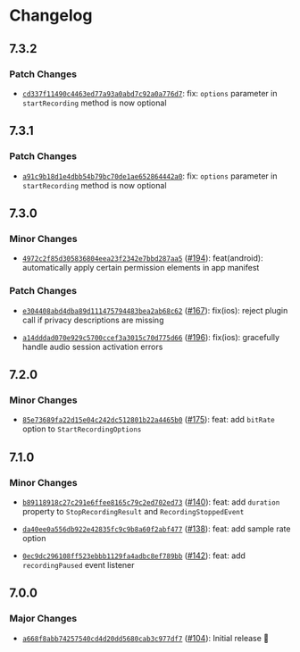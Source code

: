 # Changelog

## 7.3.2

### Patch Changes

- [`cd337f11490c4463ed77a93a0abd7c92a0a776d7`](https://github.com/capawesome-team/capacitor-plugins-sponsorware/commit/cd337f11490c4463ed77a93a0abd7c92a0a776d7): fix: `options` parameter in `startRecording` method is now optional

## 7.3.1

### Patch Changes

- [`a91c9b18d1e4dbb54b79bc70de1ae652864442a0`](https://github.com/capawesome-team/capacitor-plugins-sponsorware/commit/a91c9b18d1e4dbb54b79bc70de1ae652864442a0): fix: `options` parameter in `startRecording` method is now optional

## 7.3.0

### Minor Changes

- [`4972c2f85d305836804eea23f2342e7bbd287aa5`](https://github.com/capawesome-team/capacitor-plugins-sponsorware/commit/4972c2f85d305836804eea23f2342e7bbd287aa5) ([#194](https://github.com/capawesome-team/capacitor-plugins-sponsorware/pull/194)): feat(android): automatically apply certain permission elements in app manifest

### Patch Changes

- [`e304408abd4dba89d111475794483bea2ab68c62`](https://github.com/capawesome-team/capacitor-plugins-sponsorware/commit/e304408abd4dba89d111475794483bea2ab68c62) ([#167](https://github.com/capawesome-team/capacitor-plugins-sponsorware/pull/167)): fix(ios): reject plugin call if privacy descriptions are missing

- [`a14dddad070e929c5700ccef3a3015c70d775d66`](https://github.com/capawesome-team/capacitor-plugins-sponsorware/commit/a14dddad070e929c5700ccef3a3015c70d775d66) ([#196](https://github.com/capawesome-team/capacitor-plugins-sponsorware/pull/196)): fix(ios): gracefully handle audio session activation errors

## 7.2.0

### Minor Changes

- [`85e73689fa22d15e04c242dc512801b22a4465b0`](https://github.com/capawesome-team/capacitor-plugins-sponsorware/commit/85e73689fa22d15e04c242dc512801b22a4465b0) ([#175](https://github.com/capawesome-team/capacitor-plugins-sponsorware/pull/175)): feat: add `bitRate` option to `StartRecordingOptions`

## 7.1.0

### Minor Changes

- [`b89118918c27c291e6ffee8165c79c2ed702ed73`](https://github.com/capawesome-team/capacitor-plugins-sponsorware/commit/b89118918c27c291e6ffee8165c79c2ed702ed73) ([#140](https://github.com/capawesome-team/capacitor-plugins-sponsorware/pull/140)): feat: add `duration` property to `StopRecordingResult` and `RecordingStoppedEvent`

- [`da40ee0a556db922e42835fc9c9b8a60f2abf477`](https://github.com/capawesome-team/capacitor-plugins-sponsorware/commit/da40ee0a556db922e42835fc9c9b8a60f2abf477) ([#138](https://github.com/capawesome-team/capacitor-plugins-sponsorware/pull/138)): feat: add sample rate option

- [`0ec9dc296108ff523ebbb1129fa4adbc8ef789bb`](https://github.com/capawesome-team/capacitor-plugins-sponsorware/commit/0ec9dc296108ff523ebbb1129fa4adbc8ef789bb) ([#142](https://github.com/capawesome-team/capacitor-plugins-sponsorware/pull/142)): feat: add `recordingPaused` event listener

## 7.0.0

### Major Changes

- [`a668f8abb74257540cd4d20dd5680cab3c977df7`](https://github.com/capawesome-team/capacitor-plugins-sponsorware/commit/a668f8abb74257540cd4d20dd5680cab3c977df7) ([#104](https://github.com/capawesome-team/capacitor-plugins-sponsorware/pull/104)): Initial release 🎉
